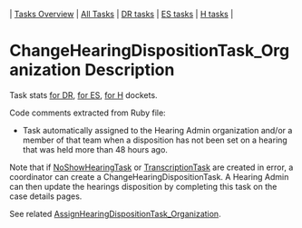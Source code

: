 | [Tasks Overview](tasks-overview.md) | [All Tasks](../alltasks.md) | [DR tasks](../docs-DR/tasklist.md) | [ES tasks](../docs-ES/tasklist.md) | [H tasks](../docs-H/tasklist.md) |

# ChangeHearingDispositionTask_Organization Description

Task stats [for DR](../docs-DR/ChangeHearingDispositionTask_Organization.md), [for ES](../docs-ES/ChangeHearingDispositionTask_Organization.md), [for H](../docs-H/ChangeHearingDispositionTask_Organization.md) dockets.

<!-- class_comments:begin -->
<!-- Do not modify within this block; modify associated rb file instead and run comments_to_descriptions.py. -->
Code comments extracted from Ruby file:
* Task automatically assigned to the Hearing Admin organization and/or a member of that team
  when a disposition has not been set on a hearing that was held more than 48 hours ago.
<!-- class_comments:end -->

Note that if [NoShowHearingTask](NoShowHearingTask_Organization.md)
or [TranscriptionTask](TranscriptionTask_Organization.md) are created in error,
a coordinator can create a ChangeHearingDispositionTask.
A Hearing Admin can then update the hearings disposition by completing this task on the case details pages.

See related [AssignHearingDispositionTask_Organization](AssignHearingDispositionTask_Organization.md).
